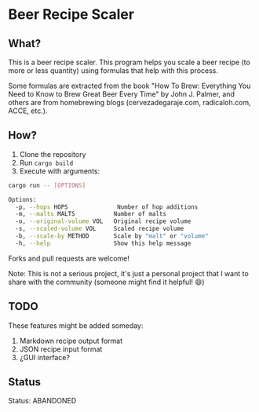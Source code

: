 # Beer Recipe Scaler

## What?

This is a beer recipe scaler. This program helps you scale a beer recipe (to more or less quantity) using formulas that help with this process.

Some formulas are extracted from the book "How To Brew: Everything You Need to Know to Brew Great Beer Every Time" by John J. Palmer, and others are from homebrewing blogs (cervezadegaraje.com, radicaloh.com, ACCE, etc.).

## How?

1. Clone the repository
2. Run `cargo build`
3. Execute with arguments:

```bash
cargo run -- [OPTIONS]

Options:
  -p, --hops HOPS              Number of hop additions
  -m, --malts MALTS           Number of malts
  -o, --original-volume VOL   Original recipe volume
  -s, --scaled-volume VOL     Scaled recipe volume
  -b, --scale-by METHOD       Scale by "malt" or "volume"
  -h, --help                  Show this help message
```

Forks and pull requests are welcome!

Note: This is not a serious project, it's just a personal project that I want to share with the community (someone might find it helpful! 😄)

## TODO

These features might be added someday:

1. Markdown recipe output format
2. JSON recipe input format
3. ¿GUI interface?

## Status

Status: ABANDONED